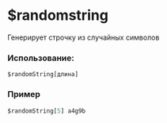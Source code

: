 # $randomstring
Генерирует строчку из случайных символов

### Использование:
```
$randomString[длина]
```
### Пример
```js
$randomString[5] a4g9b
```
